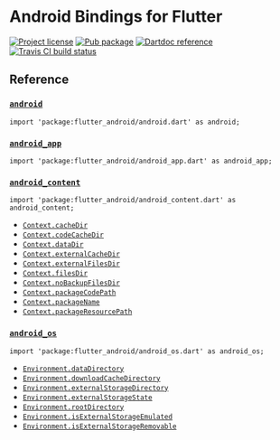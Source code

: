 Android Bindings for Flutter
============================

[![Project license](https://img.shields.io/badge/license-Public%20Domain-blue.svg)](https://unlicense.org)
[![Pub package](https://img.shields.io/pub/v/flutter_android.svg)](https://pub.dartlang.org/packages/flutter_android)
[![Dartdoc reference](https://img.shields.io/badge/dartdoc-reference-blue.svg)](https://pub.dartlang.org/documentation/flutter_android/latest/)
[![Travis CI build status](https://img.shields.io/travis/drydart/flutter_android/master.svg)](https://travis-ci.org/drydart/flutter_android)

Reference
---------

### [`android`](https://pub.dartlang.org/documentation/flutter_android/latest/android/android-library.html)

    import 'package:flutter_android/android.dart' as android;

### [`android_app`](https://pub.dartlang.org/documentation/flutter_android/latest/android_app/android_app-library.html)

    import 'package:flutter_android/android_app.dart' as android_app;

### [`android_content`](https://pub.dartlang.org/documentation/flutter_android/latest/android_content/android_content-library.html)

    import 'package:flutter_android/android_content.dart' as android_content;

- [`Context.cacheDir`](https://pub.dartlang.org/documentation/flutter_android/latest/android_content/Context/cacheDir.html)
- [`Context.codeCacheDir`](https://pub.dartlang.org/documentation/flutter_android/latest/android_content/Context/codeCacheDir.html)
- [`Context.dataDir`](https://pub.dartlang.org/documentation/flutter_android/latest/android_content/Context/dataDir.html)
- [`Context.externalCacheDir`](https://pub.dartlang.org/documentation/flutter_android/latest/android_content/Context/externalCacheDir.html)
- [`Context.externalFilesDir`](https://pub.dartlang.org/documentation/flutter_android/latest/android_content/Context/externalFilesDir.html)
- [`Context.filesDir`](https://pub.dartlang.org/documentation/flutter_android/latest/android_content/Context/filesDir.html)
- [`Context.noBackupFilesDir`](https://pub.dartlang.org/documentation/flutter_android/latest/android_content/Context/noBackupFilesDir.html)
- [`Context.packageCodePath`](https://pub.dartlang.org/documentation/flutter_android/latest/android_content/Context/packageCodePath.html)
- [`Context.packageName`](https://pub.dartlang.org/documentation/flutter_android/latest/android_content/Context/packageName.html)
- [`Context.packageResourcePath`](https://pub.dartlang.org/documentation/flutter_android/latest/android_content/Context/packageResourcePath.html)

### [`android_os`](https://pub.dartlang.org/documentation/flutter_android/latest/android_os/android_os-library.html)

    import 'package:flutter_android/android_os.dart' as android_os;

- [`Environment.dataDirectory`](https://pub.dartlang.org/documentation/flutter_android/latest/android_os/Environment/dataDirectory.html)
- [`Environment.downloadCacheDirectory`](https://pub.dartlang.org/documentation/flutter_android/latest/android_os/Environment/downloadCacheDirectory.html)
- [`Environment.externalStorageDirectory`](https://pub.dartlang.org/documentation/flutter_android/latest/android_os/Environment/externalStorageDirectory.html)
- [`Environment.externalStorageState`](https://pub.dartlang.org/documentation/flutter_android/latest/android_os/Environment/externalStorageState.html)
- [`Environment.rootDirectory`](https://pub.dartlang.org/documentation/flutter_android/latest/android_os/Environment/rootDirectory.html)
- [`Environment.isExternalStorageEmulated`](https://pub.dartlang.org/documentation/flutter_android/latest/android_os/Environment/isExternalStorageEmulated.html)
- [`Environment.isExternalStorageRemovable`](https://pub.dartlang.org/documentation/flutter_android/latest/android_os/Environment/isExternalStorageRemovable.html)
